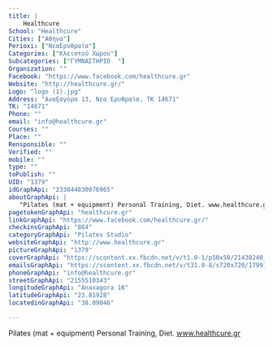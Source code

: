 ```yaml
---
title: |
    Healthcure
School: "Healthcure"
Cities: ["Αθήνα"]
Perioxi: ["ΝεαEρυθραία"]
Categories: ["Κλειστού Χώρου"]
Subcategories: ["ΓΥΜΝΑΣΤΗΡΙΟ  "]
Organization: ""
Facebook: "https://www.facebook.com/healthcure.gr"
Website: "http://healthcure.gr/"
Logo: "logo (1).jpg"
Address: "Αναξαγόρα 13, Νεα Eρυθραία, TK 14671"
TK: "14671"
Phone: ""
email: "info@healthcure.gr"
Courses: ""
Place: ""
Rensponsible: ""
Verified: ""
mobile: ""
type: ""
toPublish: ""
UID: "1379"
idGraphApi: "233844830076965"
aboutGraphApi: | 
   "Pilates (mat + equipment) Personal Training, Diet. www.healthcure.gr"
pagetokenGraphApi: "healthcure.gr"
linkGraphApi: "https://www.facebook.com/healthcure.gr/"
checkinsGraphApi: "864"
categoryGraphApi: "Pilates Studio"
websiteGraphApi: "http://www.healthcure.gr"
pictureGraphApi: "1379"
coverGraphApi: "https://scontent.xx.fbcdn.net/v/t1.0-1/p50x50/21430240_1251944841600287_7495138452016366165_n.jpg?oh=c2d8570214127adfb3eb9df244341e84&amp;oe=5B0A0C0C"
emailsGraphApi: "https://scontent.xx.fbcdn.net/v/t31.0-8/s720x720/17991299_1124730180988421_5518152596100752678_o.jpg?oh=e7558dd898064b941426a0e4db0d9944&amp;oe=5B0AEE82"
phoneGraphApi: "info@healthcure.gr"
streetGraphApi: "2155510343"
longitudeGraphApi: "Anaxagora 16"
latitudeGraphApi: "23.81928"
locatedinGraphApi: "38.09046"

---
```


Pilates (mat + equipment) Personal Training, Diet. www.healthcure.gr

